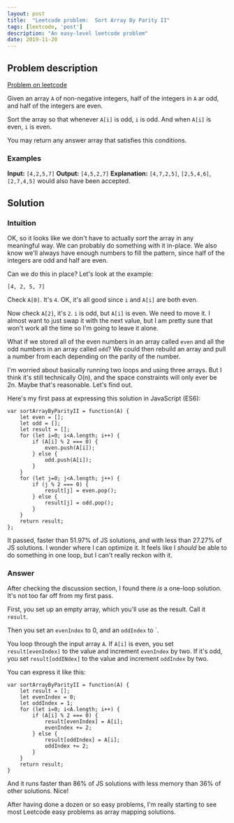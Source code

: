```yaml
---
layout: post
title:  "Leetcode problem:  Sort Array By Parity II"
tags: [leetcode, 'post']
description: "An easy-level leetcode problem"
date: 2019-11-20
---
```


## Problem description

[Problem on leetcode](https://leetcode.com/problems/sort-array-by-parity-ii/)

Given an array `A` of non-negative integers, half of the integers in `A` ar odd, and half of the integers are even. 

Sort the array so that whenever `A[i]` is odd, `i` is odd. And when `A[i]` is even, `i` is even. 

You may return any answer array that satisfies this conditions. 

### Examples

**Input:** `[4,2,5,7]`
**Output:** `[4,5,2,7]`
**Explanation:** `[4,7,2,5]`, `[2,5,4,6]`, `[2,7,4,5]` would also have been accepted.

## Solution 

### Intuition 

OK, so it looks like we don't have to actually *sort* the array in any meaningful way. We can probably do something with it in-place. We also know we'll always have enough numbers to fill the pattern, since half of the integers are odd and half are even. 

Can we do this in place? Let's look at the example: 

`[4, 2, 5, 7]`

Check `A[0]`. It's `4`. OK, it's all good since `i` and `A[i]` are both even.

Now check `A[2]`, it's `2`. `i` is odd, but `A[i]` is even. We need to move it. I almost want to just swap it with the next value, but I am pretty sure that won't work all the time so I'm going to leave it alone. 

What if we stored all of the even numbers in an array called `even` and all the odd numbers in an array called `odd`? We could then rebuild an array and pull a number from each depending on the parity of the number. 

I'm worried about basically running two loops and using three arrays. But I think it's still technically O(n), and the space constraints will only ever be 2n. Maybe that's reasonable. Let's find out. 

Here's my first pass at expressing this solution in JavaScript (ES6): 

```
var sortArrayByParityII = function(A) {
    let even = [];
    let odd = [];
    let result = [];
    for (let i=0; i<A.length; i++) {
        if (A[i] % 2 === 0) {
            even.push(A[i]);
        } else {
            odd.push(A[i]);
        }
    }
    for (let j=0; j<A.length; j++) {
        if (j % 2 === 0) {
            result[j] = even.pop();
        } else {
            result[j] = odd.pop();
        }
    }    
    return result;
};
```

It passed, faster than 51.97% of JS solutions, and with less than 27.27% of JS solutions. I wonder where I can optimize it. It feels like I *should* be able to do something in one loop, but I can't really reckon with it. 

### Answer

After checking the discussion section, I found there *is* a one-loop solution. It's not too far off from my first pass. 

First, you set up an empty array, which you'll use as the result. Call it `result`.

Then you set an `evenIndex` to 0, and an `oddIndex` to `. 

You loop through the input array `A`. If `A[i]` is even, you set `result[evenIndex]` to the value and increment `evenIndex` by two. If it's odd, you set `result[oddINdex]` to the value and increment `oddIndex` by two. 

You can express it like this: 

```
var sortArrayByParityII = function(A) {
    let result = [];
    let evenIndex = 0;
    let oddIndex = 1;
    for (let i=0; i<A.length; i++) {
        if (A[i] % 2 === 0) {
            result[evenIndex] = A[i];
            evenIndex += 2;
        } else {
            result[oddIndex] = A[i];
            oddIndex += 2;
        }
    }
    return result;
}
```

And it runs faster than 86% of JS solutions with less memory than 36% of other solutions. Nice! 

After having done a dozen or so easy problems, I'm really starting to see most Leetcode easy problems as array mapping solutions. 
